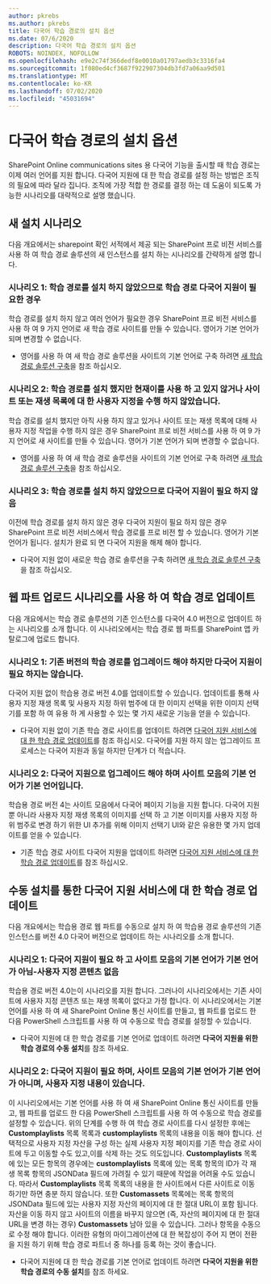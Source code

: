```yaml
---
author: pkrebs
ms.author: pkrebs
title: 다국어 학습 경로의 설치 옵션
ms.date: 07/6/2020
description: 다국어 학습 경로의 설치 옵션
ROBOTS: NOINDEX, NOFOLLOW
ms.openlocfilehash: e9e2c74f366dedf8e0010a01797aedb3c3316fa4
ms.sourcegitcommit: 1f080ed4cf3687f922907304db3fd7a06aa9d501
ms.translationtype: MT
ms.contentlocale: ko-KR
ms.lasthandoff: 07/02/2020
ms.locfileid: "45031694"
---
```

# <a name="setup-options-for-multilingual-learning-pathways"></a>다국어 학습 경로의 설치 옵션
SharePoint Online communications sites 용 다국어 기능을 출시할 때 학습 경로는 이제 여러 언어를 지원 합니다. 다국어 지원에 대 한 학습 경로를 설정 하는 방법은 조직의 필요에 따라 달라 집니다. 조직에 가장 적합 한 경로를 결정 하는 데 도움이 되도록 가능한 시나리오를 대략적으로 설명 했습니다.

## <a name="new-install-scenarios"></a>새 설치 시나리오
다음 개요에서는 sharepoint 확인 서적에서 제공 되는 SharePoint 프로 비전 서비스를 사용 하 여 학습 경로 솔루션의 새 인스턴스를 설치 하는 시나리오를 간략하게 설명 합니다.

### <a name="scenario-1-we-have-not-installed-learning-pathways-and-need-learning-pathways-multilingual-support"></a>시나리오 1: 학습 경로를 설치 하지 않았으므로 학습 경로 다국어 지원이 필요한 경우 
학습 경로를 설치 하지 않고 여러 언어가 필요한 경우 SharePoint 프로 비전 서비스를 사용 하 여 9 가지 언어로 새 학습 경로 사이트를 만들 수 있습니다. 영어가 기본 언어가 되며 변경할 수 없습니다. 
- 영어를 사용 하 여 새 학습 경로 솔루션을 사이트의 기본 언어로 구축 하려면 [새 학습 경로 솔루션 구축](custom_provision_ml.md)을 참조 하십시오.

### <a name="scenario-2-we-installed-learning-pathways-but-arent-currently-using-it-andor-havent-made-any-customization-to-the-site-or-playlists"></a>시나리오 2: 학습 경로를 설치 했지만 현재이를 사용 하 고 있지 않거나 사이트 또는 재생 목록에 대 한 사용자 지정을 수행 하지 않았습니다. 
학습 경로를 설치 했지만 아직 사용 하지 않고 있거나 사이트 또는 재생 목록에 대해 사용자 지정 작업을 수행 하지 않은 경우 SharePoint 프로 비전 서비스를 사용 하 여 9 가지 언어로 새 사이트를 만들 수 있습니다. 영어가 기본 언어가 되며 변경할 수 없습니다. 
- 영어를 사용 하 여 새 학습 경로 솔루션을 사이트의 기본 언어로 구축 하려면 [새 학습 경로 솔루션 구축](custom_provision_ml.md)을 참조 하십시오.

### <a name="scenario-3-we-have-not-installed-learning-pathways-and-dont-need-multilingual-support"></a>시나리오 3: 학습 경로를 설치 하지 않았으므로 다국어 지원이 필요 하지 않음 
이전에 학습 경로를 설치 하지 않은 경우 다국어 지원이 필요 하지 않은 경우 SharePoint 프로 비전 서비스에서 학습 경로를 프로 비전 할 수 있습니다. 영어가 기본 언어가 됩니다. 설치가 완료 되 면 다국어 지원을 해제 해야 합니다. 
- 다국어 지원 없이 새로운 학습 경로 솔루션을 구축 하려면 [새 학습 경로 솔루션 구축](custom_provision_ml.md)을 참조 하십시오.

## <a name="update-learning-pathways-with-web-part-upload-scenarios"></a>웹 파트 업로드 시나리오를 사용 하 여 학습 경로 업데이트
다음 개요에서는 학습 경로 솔루션의 기존 인스턴스를 다국어 4.0 버전으로 업데이트 하는 시나리오를 소개 합니다. 이 시나리오에서는 학습 경로 웹 파트를 SharePoint 앱 카탈로그에 업로드 합니다.

### <a name="scenario-1-we-need-to-upgrade-an-existing-version-of-learning-pathways-but-do-not-need-multilingual-support"></a>시나리오 1: 기존 버전의 학습 경로를 업그레이드 해야 하지만 다국어 지원이 필요 하지는 않습니다.
다국어 지원 없이 학습용 경로 버전 4.0를 업데이트할 수 있습니다. 업데이트를 통해 사용자 지정 재생 목록 및 사용자 지정 하위 범주에 대 한 이미지 선택을 위한 이미지 선택기를 포함 하 여 유용 하 게 사용할 수 있는 몇 가지 새로운 기능을 얻을 수 있습니다. 

- 다국어 지원 없이 기존 학습 경로 사이트를 업데이트 하려면 [다국어 지원 서비스에 대 한 학습 경로 업데이트](custom_update_ml.md)를 참조 하십시오. 다국어를 지원 하지 않는 업그레이드 프로세스는 다국어 지원과 동일 하지만 단계가 더 적습니다. 

### <a name="scenario-2-we-need-to-upgrade-to-multilingual-support-and-the-default-language-of-the-site-collection-is-our-default-language"></a>시나리오 2: 다국어 지원으로 업그레이드 해야 하며 사이트 모음의 기본 언어가 기본 언어입니다.
학습용 경로 버전 4는 사이트 모음에서 다국어 페이지 기능을 지원 합니다. 다국어 지원 뿐 아니라 사용자 지정 재생 목록의 이미지를 선택 하 고 기본 이미지를 사용자 지정 하위 범주로 변경 하기 위한 UI 추가를 위해 이미지 선택기 UI와 같은 유용한 몇 가지 업데이트를 얻을 수 있습니다. 
- 기존 학습 경로 사이트 다국어 지원을 업데이트 하려면 [다국어 지원 서비스에 대 한 학습 경로 업데이트](custom_update_ml.md)를 참조 하십시오. 

## <a name="update-learning-pathways-for-multilingual-support-with-manual-install"></a>수동 설치를 통한 다국어 지원 서비스에 대 한 학습 경로 업데이트 
다음 개요에서는 학습용 경로 웹 파트를 수동으로 설치 하 여 학습용 경로 솔루션의 기존 인스턴스를 버전 4.0 다국어 버전으로 업데이트 하는 시나리오를 소개 합니다. 

### <a name="scenario-1-we-need-multilingual-support-and-the-default-language-of-the-site-collection-is-not-our-default-language--no-custom-content"></a>시나리오 1: 다국어 지원이 필요 하 고 사이트 모음의 기본 언어가 기본 언어가 아님-사용자 지정 콘텐츠 없음 
학습용 경로 버전 4.0는이 시나리오를 지원 합니다. 그러나이 시나리오에서는 기존 사이트에 사용자 지정 콘텐츠 또는 재생 목록이 없다고 가정 합니다. 이 시나리오에서는 기본 언어를 사용 하 여 새 SharePoint Online 통신 사이트를 만들고, 웹 파트를 업로드 한 다음 PowerShell 스크립트를 사용 하 여 수동으로 학습 경로를 설정할 수 있습니다. 
- 다국어 지원에 대 한 학습 경로를 기본 언어로 업데이트 하려면 **다국어 지원을 위한 학습 경로의 수동 설치**를 참조 하세요.

### <a name="scenario-2-we-need-multilingual-support-and-the-default-language-of-the-site-collection-is-not-our-default-language--plus-we-have-custom-content"></a>시나리오 2: 다국어 지원이 필요 하며, 사이트 모음의 기본 언어가 기본 언어가 아니며, 사용자 지정 내용이 있습니다. 
이 시나리오에서는 기본 언어를 사용 하 여 새 SharePoint Online 통신 사이트를 만들고, 웹 파트를 업로드 한 다음 PowerShell 스크립트를 사용 하 여 수동으로 학습 경로를 설정할 수 있습니다. 위의 단계를 수행 하 여 학습 경로 사이트를 다시 설정한 후에는 **Customplaylists** 목록 목록과 **customplaylists** 목록의 내용을 이동 해야 합니다. 선택적으로 사용자 지정 자산을 구성 하는 실제 사용자 지정 페이지를 기존 학습 경로 사이트에 두고 이동할 수도 있고,이를 삭제 하는 것도 의도입니다. **Customplaylists** 목록에 있는 모든 항목의 경우에는 **customplaylists** 목록에 있는 목록 항목의 ID가 각 재생 목록 항목의 JSONData 필드에 가려질 수 있기 때문에 작업을 어려울 수도 있습니다. 따라서 **Customplaylists** 목록 목록의 내용을 한 사이트에서 다른 사이트로 이동 하기만 하면 충분 하지 않습니다. 또한 **Customassets** 목록에는 목록 항목의 JSONData 필드에 있는 사용자 지정 자산의 페이지에 대 한 절대 URL이 포함 됩니다. 자산을 이동 하지 않고 사이트의 이름을 바꾸지 않으면 (즉, 자산의 페이지에 대 한 절대 URL을 변경 하는 경우) **Customassets** 남아 있을 수 있습니다. 그러나 항목을 수동으로 수정 해야 합니다. 이러한 유형의 마이그레이션에 대 한 복잡성이 주어 지 면이 전환을 지원 하기 위해 학습 경로 파트너 중 하나를 등록 하는 것이 좋습니다.
- 다국어 지원에 대 한 학습 경로를 기본 언어로 업데이트 하려면 **다국어 지원을 위한 학습 경로의 수동 설치**를 참조 하세요.

